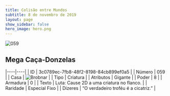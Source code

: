 ```yaml
---
title: Colisão entre Mundos
subtitle: 8 de novembro de 2019
layout: page
show_sidebar: false
hero_image: hero.png
---
```


![059](https://cdn.keyforgegame.com/media/card_front/pt/452_059_R5C522JJ84XG_pt.png)

## Mega Caça-Donzelas

|----|----|
| ID | 3c0789ec-7fb8-48f2-8198-84cb899ef0a5 |
| Número | 059 |
| Casa | ![Brobnar](https://archonarcana.com/images/thumb/e/e0/Brobnar.png/22px-Brobnar.png "Brobnar") |
| Tipo | Criatura |
| Atributos | Gigante |
| Poder | 8 |
| Armadura | 0 |
| Texto | Luta: Cause 2D a uma criatura no flanco. |
| Raridade | Especial Fixo |
| Dizeres | “O verdadeiro troféu é a cicatriz.” |
